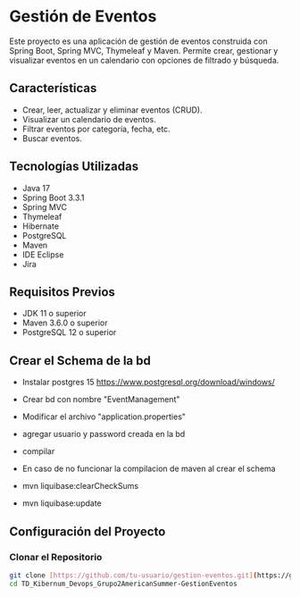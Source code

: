 # Gestión de Eventos

Este proyecto es una aplicación de gestión de eventos construida con Spring Boot, Spring MVC, Thymeleaf y Maven. Permite crear, gestionar y visualizar eventos en un calendario con opciones de filtrado y búsqueda.

## Características

- Crear, leer, actualizar y eliminar eventos (CRUD).
- Visualizar un calendario de eventos.
- Filtrar eventos por categoría, fecha, etc.
- Buscar eventos.

## Tecnologías Utilizadas

- Java 17
- Spring Boot 3.3.1
- Spring MVC
- Thymeleaf
- Hibernate
- PostgreSQL
- Maven
- IDE Eclipse
- Jira

## Requisitos Previos

- JDK 11 o superior
- Maven 3.6.0 o superior
- PostgreSQL 12 o superior

## Crear el Schema de la bd
- Instalar postgres 15 https://www.postgresql.org/download/windows/
- Crear bd con nombre "EventManagement"
- Modificar el archivo "application.properties"
- agregar usuario y password creada en la bd
- compilar


- En caso de no funcionar la compilacion de maven al crear el schema
- mvn liquibase:clearCheckSums
- mvn liquibase:update
## Configuración del Proyecto

### Clonar el Repositorio

```bash
git clone [https://github.com/tu-usuario/gestion-eventos.git](https://github.com/cristianjonhson/TD_Kibernum_Devops_Grupo2AmericanSummer-GestionEventos.git)
cd TD_Kibernum_Devops_Grupo2AmericanSummer-GestionEventos
